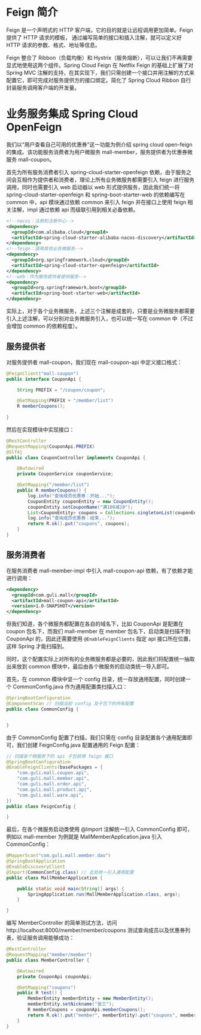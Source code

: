 



# Feign 简介

Feign 是一个声明式的 HTTP 客户端，它的目的就是让远程调用更加简单。Feign 提供了 HTTP 请求的模板， 通过编写简单的接口和插入注解，就可以定义好 HTTP 请求的参数、格式、地址等信息。

Feign 整合了 Ribbon（负载均衡）和 Hystrix（服务熔断），可以让我们不再需要显式地使用这两个组件。Spring Cloud Feign 在 Netflix Feign 的基础上扩展了对 Spring MVC 注解的支持，在其实现下，我们只需创建一个接口并用注解的方式来配置它，即可完成对服务提供方的接口绑定。简化了 Spring Cloud Ribbon 自行封装服务调用客户端的开发量。


# 业务服务集成 Spring Cloud OpenFeign

我们以“用户查看自己可用的优惠券”这一功能为例介绍 spring cloud open-feign 的集成。该功能服务消费者为用户微服务 mall-member，服务提供者为优惠券微服务 mall-coupon。


首先为所有服务消费者引入 spring-cloud-starter-openfeign 依赖，由于服务之间会互相作为提供者和消费者，理论上所有业务微服务都需要引入 feign 进行服务调用，同时也需要引入 web 启动器以 web 形式提供服务，因此我们统一将 spring-cloud-starter-openfeign 和 spring-boot-starter-web 的依赖编写在 common 中，api 模块通过依赖 common 来引入 feign 并在接口上使用 feign 相关注解，impl 通过依赖 api 而级联引用到相关必备依赖。

```xml
<!--nacos：注册到注册中心-->
<dependency>
  <groupId>com.alibaba.cloud</groupId>
  <artifactId>spring-cloud-starter-alibaba-nacos-discovery</artifactId>
</dependency>
<!--feign：调用其他业务微服务-->
<dependency>
  <groupId>org.springframework.cloud</groupId>
  <artifactId>spring-cloud-starter-openfeign</artifactId>
</dependency>
<!--web：作为服务提供者提供服务-->
<dependency>
  <groupId>org.springframework.boot</groupId>
  <artifactId>spring-boot-starter-web</artifactId>
</dependency>
```

实际上，对于各个业务微服务，上述三个注解是成套的，只要是业务微服务都需要引入上述注解，可以分别对业务微服务引入，也可以统一写在 common 中（不过会增加 common 的依赖程度）。



## 服务提供者



对服务提供者 mall-coupon，我们现在 mall-coupon-api 中定义接口格式：

```java
@FeignClient("mall-coupon")
public interface CouponApi {

    String PREFIX = "/coupon/coupon";

    @GetMapping(PREFIX + "/member/list")
    R memberCoupons();
    
}
```

然后在实现模块中实现接口：

```java
@RestController
@RequestMapping(CouponApi.PREFIX)
@Slf4j
public class CouponController implements CouponApi {

    @Autowired
    private CouponService couponService;

    @GetMapping("/member/list")
    public R memberCoupons() {
        log.info("查询成员优惠券：开始...");
        CouponEntity couponEntity = new CouponEntity();
        couponEntity.setCouponName("满100减10");
        List<CouponEntity> coupons = Collections.singletonList(couponEntity);
        log.info("查询成员优惠券：结束...");
        return R.ok().put("coupons", coupons);
    }
}
```



## 服务消费者



在服务消费者 mall-member-impl 中引入 mall-coupon-api 依赖，有了依赖才能进行调用：

```xml
<dependency>
  <groupId>com.guli.mall</groupId>
  <artifactId>mall-coupon-api</artifactId>
  <version>1.0-SNAPSHOT</version>
</dependency>
```

但我们知道，各个微服务都配置在各自的域名下，比如 CouponApi 是配置在 coupon 包名下，而我们 mall-member 在 member 包名下，启动类是扫描不到 CouponApi 的，因此还需要使用 `@EnableFeignClients` 指定 api 接口所在位置，这样 Spring 才能扫描到。



同时，这个配置实际上对所有的业务微服务都是必要的，因此我们将配置统一抽取出来放到 common 模块中，最后由各个微服务的启动类统一导入即可。



首先，在 common 模块中坚一个 config 目录，统一存放通用配置，同时创建一个 CommonConfig.java 作为通用配置类扫描入口：

```java
@SpringBootConfiguration
@ComponentScan // 扫描当前 config 及子包下的所有配置
public class CommonConfig {


}
```

由于 CommonConfig 配置了扫描，我们只需在 config 目录配置各个通用配置即可，我们创建 FeignConfig.java 配置通用的 Feign 配置：

```java
// 扫描各个微服务下的 api 子包获得 feign 接口
@SpringBootConfiguration
@EnableFeignClients(basePackages = {
    "com.guli.mall.coupon.api",
    "com.guli.mall.member.api",
    "com.guli.mall.order.api",
    "com.guli.mall.product.api",
    "com.guli.mall.ware.api",
})
public class FeignConfig {

}
```

最后，在各个微服务启动类使用 @Import 注解统一引入 CommonConfig 即可，例如以 mall-member 为例就是 MallMemberApplication.java 引入  CommonConfig：

```java
@MapperScan("com.guli.mall.member.dao")
@SpringBootApplication
@EnableDiscoveryClient
@Import(CommonConfig.class) // 此处统一引入通用配置
public class MallMemberApplication {

    public static void main(String[] args) {
        SpringApplication.run(MallMemberApplication.class, args);
    }

}
```

编写 MemberController 的简单测试方法，访问 http://localhost:8000/member/member/coupons 测试查询成员以及优惠券列表，验证服务调用能够成功：

```java
@RestController
@RequestMapping("member/member")
public class MemberController {

    @Autowired
    private CouponApi couponApi;

    @GetMapping("coupons")
    public R test() {
        MemberEntity memberEntity = new MemberEntity();
        memberEntity.setNickname("张三");
        R memberCoupons = couponApi.memberCoupons();
        return R.ok().put("member", memberEntity).put("coupons", memberCoupons.get("coupons"));
    }
}
```

